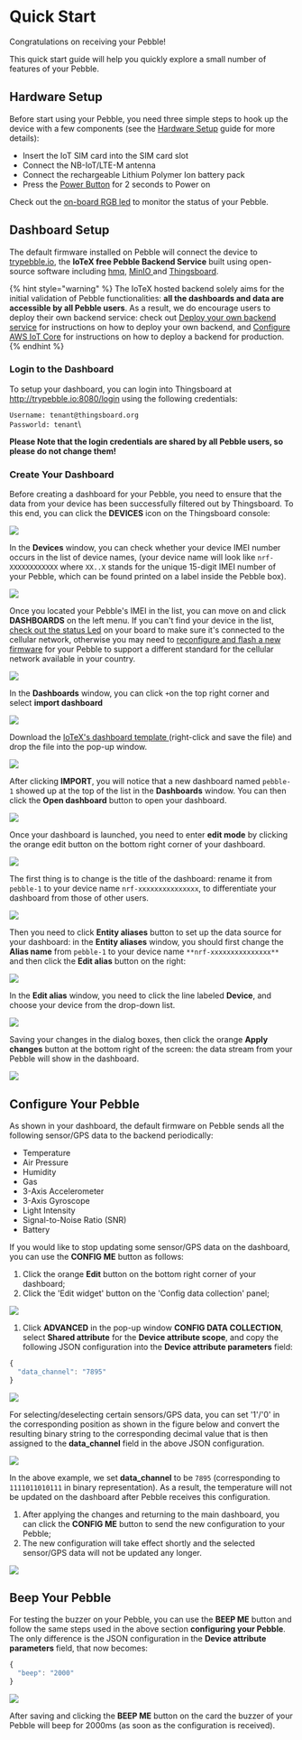 # Quick Start

Congratulations on receiving your Pebble!

This quick start guide will help you quickly explore a small number of features of your Pebble.

## Hardware Setup

Before start using your Pebble, you need three simple steps to hook up the device with a few components (see the [Hardware Setup](hardware-setup.md) guide for more details):

* Insert the IoT SIM card into the SIM card slot
* Connect the NB-IoT/LTE-M antenna
* Connect the rechargeable Lithium Polymer Ion battery pack
* Press the [Power Button](hardware-setup.md#inserting-a-sim-card) for 2 seconds to Power on

Check out the [on-board RGB led](technical-specification.md#onboard-rgb-led) to monitor the status of your Pebble.

## Dashboard Setup

The default firmware installed on Pebble will connect the device to [trypebble.io](https://trypebble.io), the **IoTeX free Pebble Backend Service** built using open-source software including [hmq](https://github.com/fhmq/hmq), [MinIO ](https://min.io)and [Thingsboard](https://thingsboard.io).

{% hint style="warning" %}
The IoTeX hosted backend solely aims for the initial validation of Pebble functionalities: **all the dashboards and data are accessible by all Pebble users**. As a result, we do encourage users to deploy their own backend service: check out [Deploy your own backend service](setup-modes/development-mode/) for instructions on how to deploy your own backend, and [Configure AWS IoT Core](setup-modes/production-mode/) for instructions on how to deploy a backend for production.
{% endhint %}

### Login to the Dashboard

To setup your dashboard, you can login into Thingsboard at http://trypebble.io:8080/login using the following credentials:

`Username: tenant@thingsboard.org`\
`Passworld: tenant`\


**Please Note that the login credentials are shared by all Pebble users, so please do not change them!**

### Create Your Dashboard

Before creating a dashboard for your Pebble, you need to ensure that the data from your device has been successfully filtered out by Thingsboard. To this end, you can click the **DEVICES** icon on the Thingsboard console:

![](http://docs-old.iotex.io/img/developer/pebble-quickstart/pebble_quick_start_guide_fig1.png)

In the **Devices** window, you can check whether your device IMEI number occurs in the list of device names, (your device name will look like `nrf-XXXXXXXXXXXX` where `XX..X` stands for the unique 15-digit IMEI number of your Pebble, which can be found printed on a label inside the Pebble box).

![](http://docs-old.iotex.io/img/developer/pebble-quickstart/pebble_quick_start_guide_fig2.png)

Once you located your Pebble's IMEI in the list, you can move on and click **DASHBOARDS** on the left menu. If you can't find your device in the list, [check out the status Led](technical-specification.md#onboard-rgb-led) on your board to make sure it's connected to the cellular network, otherwise you may need to [reconfigure and flash a new firmware](flashing-the-firmware/) for your Pebble to support a different standard for the cellular network available in your country.

![](http://docs-old.iotex.io/img/developer/pebble-quickstart/pebble_quick_start_guide_fig3.png)

In the **Dashboards** window, you can click `+`on the top right corner and select **import dashboard**

![](http://docs-old.iotex.io/img/developer/pebble-quickstart/pebble_quick_start_guide_fig4.png)

Download the [IoTeX's dashboard template ](https://raw.githubusercontent.com/iotexproject/pebble-backend/master/example/dashboard/pebble_template.json)(right-click and save the file) and drop the file into the pop-up window.

![](http://docs-old.iotex.io/img/developer/pebble-quickstart/pebble_quick_start_guide_fig5.png)

After clicking **IMPORT**, you will notice that a new dashboard named `pebble-1` showed up at the top of the list in the **Dashboards** window. You can then click the **Open dashboard** button to open your dashboard.

![](http://docs-old.iotex.io/img/developer/pebble-quickstart/pebble_quick_start_guide_fig6.png)

Once your dashboard is launched, you need to enter **edit mode** by clicking the orange edit button on the bottom right corner of your dashboard.

![](http://docs-old.iotex.io/img/developer/pebble-quickstart/pebble_quick_start_guide_fig7.png)

The first thing is to change is the title of the dashboard: rename it from `pebble-1` to your device name `nrf-xxxxxxxxxxxxxxx`, to differentiate your dashboard from those of other users.

![](http://docs-old.iotex.io/img/developer/pebble-quickstart/pebble_quick_start_guide_fig8.png)

Then you need to click **Entity aliases** button to set up the data source for your dashboard: in the **Entity aliases** window, you should first change the **Alias name** from `pebble-1` to your device name `**nrf-xxxxxxxxxxxxxxx**` and then click the **Edit alias** button on the right:

![](http://docs-old.iotex.io/img/developer/pebble-quickstart/pebble_quick_start_guide_fig9.png)

In the **Edit alias** window, you need to click the line labeled **Device**, and choose your device from the drop-down list.

![](http://docs-old.iotex.io/img/developer/pebble-quickstart/pebble_quick_start_guide_fig10.png)

Saving your changes in the dialog boxes, then click the orange **Apply changes** button at the bottom right of the screen: the data stream from your Pebble will show in the dashboard.

![](http://docs-old.iotex.io/img/developer/pebble-quickstart/pebble_quick_start_guide_fig11.png)

## Configure Your Pebble

As shown in your dashboard, the default firmware on Pebble sends all the following sensor/GPS data to the backend periodically:

* Temperature
* Air Pressure
* Humidity
* Gas
* 3-Axis Accelerometer
* 3-Axis Gyroscope
* Light Intensity
* Signal-to-Noise Ratio (SNR)
* Battery

If you would like to stop updating some sensor/GPS data on the dashboard, you can use the **CONFIG ME** button as follows:

1. Click the orange **Edit** button on the bottom right corner of your dashboard;
2. Click the 'Edit widget' button on the 'Config data collection' panel;

![](http://docs-old.iotex.io/img/developer/pebble-quickstart/pebble_quick_start_guide_fig12.png)

1. Click **ADVANCED** in the pop-up window **CONFIG DATA COLLECTION**, select **Shared attribute** for the **Device attribute scope**, and copy the following JSON configuration into the **Device attribute parameters** field:

```javascript
{
  "data_channel": "7895"
}
```

![](http://docs-old.iotex.io/img/developer/pebble-quickstart/pebble_quick_start_guide_fig13.png)

For selecting/deselecting certain sensors/GPS data, you can set '1'/'0' in the corresponding position as shown in the figure below and convert the resulting binary string to the corresponding decimal value that is then assigned to the **data_channel** field in the above JSON configuration.

![](http://docs-old.iotex.io/img/developer/pebble-quickstart/pebble_quick_start_guide_fig14.png)

In the above example, we set **data_channel** to be `7895` (corresponding to `1111011010111` in binary representation). As a result, the temperature will not be updated on the dashboard after Pebble receives this configuration.

1. After applying the changes and returning to the main dashboard, you can click the **CONFIG ME** button to send the new configuration to your Pebble;
2. The new configuration will take effect shortly and the selected sensor/GPS data will not be updated any longer.

![](http://docs-old.iotex.io/img/developer/pebble-quickstart/pebble_quick_start_guide_fig15.png)

## Beep Your Pebble

For testing the buzzer on your Pebble, you can use the **BEEP ME** button and follow the same steps used in the above section **configuring your Pebble**. The only difference is the JSON configuration in the **Device attribute parameters** field, that now becomes:

```javascript
{
  "beep": "2000"
}
```

![](http://docs-old.iotex.io/img/developer/pebble-quickstart/pebble_quick_start_guide_fig16.png)

After saving and clicking the **BEEP ME** button on the card the buzzer of your Pebble will beep for 2000ms (as soon as the configuration is received).
